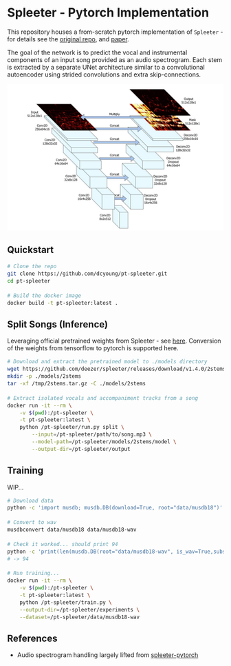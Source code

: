 # Spleeter  - Pytorch Implementation

This repository houses a from-scratch pytorch implementation of `Spleeter` - for details see the [original repo](https://github.com/deezer/spleeter), and [paper](https://archives.ismir.net/ismir2019/latebreaking/000036.pdf).

The goal of the network is to predict the vocal and instrumental components of an input song provided as an audio spectrogram. Each stem is extracted by a separate UNet architecture similar to a convolutional autoencoder using strided convolutions and extra skip-connections.

![architecture](docs/architecture.jpg)

## Quickstart

```bash
# Clone the repo
git clone https://github.com/dcyoung/pt-spleeter.git
cd pt-spleeter

# Build the docker image
docker build -t pt-spleeter:latest .
```

## Split Songs (Inference)

Leveraging official pretrained weights from Spleeter - see [here](https://github.com/deezer/spleeter/wiki/3.-Models). Conversion of the weights from tensorflow to pytorch is supported here.

```bash
# Download and extract the pretrained model to ./models directory
wget https://github.com/deezer/spleeter/releases/download/v1.4.0/2stems.tar.gz -O /tmp/2stems.tar.gz
mkdir -p ./models/2stems
tar -xf /tmp/2stems.tar.gz -C ./models/2stems

# Extract isolated vocals and accompaniment tracks from a song
docker run -it --rm \
    -v $(pwd):/pt-spleeter \
    -t pt-spleeter:latest \
    python /pt-spleeter/run.py split \
        --input=/pt-spleeter/path/to/song.mp3 \
        --model-path=/pt-spleeter/models/2stems/model \
        --output-dir=/pt-spleeter/output
```

## Training

WIP...

```bash
# Download data
python -c 'import musdb; musdb.DB(download=True, root="data/musdb18")'

# Convert to wav
musdbconvert data/musdb18 data/musdb18-wav

# Check it worked... should print 94
python -c 'print(len(musdb.DB(root="data/musdb18-wav", is_wav=True,subsets=["train"])))'
# -> 94

# Run training...
docker run -it --rm \
    -v $(pwd):/pt-spleeter \
    -t pt-spleeter:latest \
    python /pt-spleeter/train.py \
    --output-dir=/pt-spleeter/experiments \
    --dataset=/pt-spleeter/data/musdb18-wav
```

## References

- Audio spectrogram handling largely lifted from [spleeter-pytorch](https://github.com/tuan3w/spleeter-pytorch)